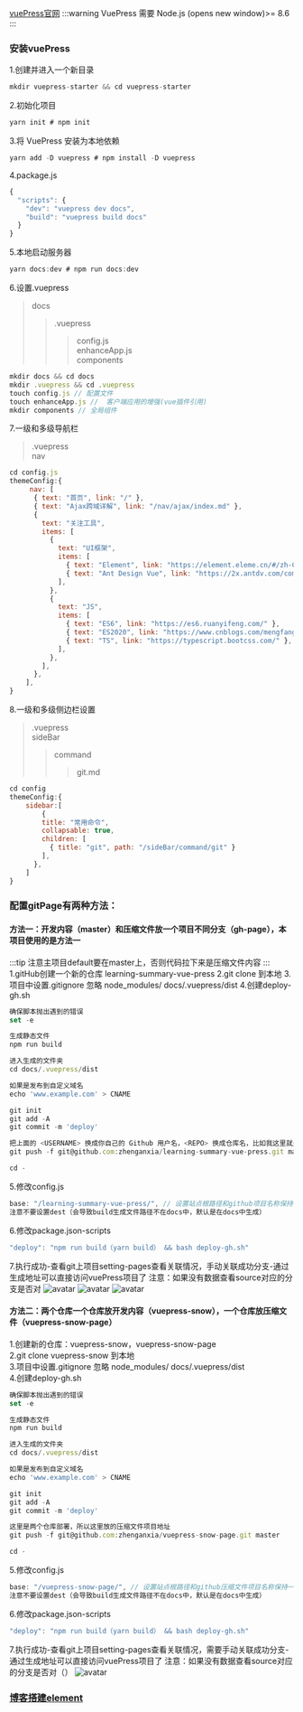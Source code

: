 [vuePress官网](https://vuepress.vuejs.org/zh/guide/getting-started.html)
:::warning
VuePress 需要 Node.js (opens new window)>= 8.6
:::
### 安装vuePress
1.创建并进入一个新目录
```js
mkdir vuepress-starter && cd vuepress-starter
```
2.初始化项目
```js
yarn init # npm init
```
3.将 VuePress 安装为本地依赖
```js
yarn add -D vuepress # npm install -D vuepress
```
4.package.js
```js
{
  "scripts": {
    "dev": "vuepress dev docs",
    "build": "vuepress build docs"
  }
}
```
5.本地启动服务器
```js
yarn docs:dev # npm run docs:dev
```
6.设置.vuepress

> docs
>> .vuepress
>>> config.js\
>>> enhanceApp.js\
>>> components

```js
mkdir docs && cd docs
mkdir .vuepress && cd .vuepress
touch config.js // 配置文件
touch enhanceApp.js //  客户端应用的增强(vue插件引用)
mkdir components // 全局组件
```
7.一级和多级导航栏
>.vuepress\
> nav

```js
cd config.js
themeConfig:{
     nav: [
      { text: "首页", link: "/" },
      { text: "Ajax跨域详解", link: "/nav/ajax/index.md" },
      {
        text: "关注工具",
        items: [
          {
            text: "UI框架",
            items: [
              { text: "Element", link: "https://element.eleme.cn/#/zh-CN/component/installation" },
              { text: "Ant Design Vue", link: "https://2x.antdv.com/components/overview-cn/" },
            ],
          },
          {
            text: "JS",
            items: [
              { text: "ES6", link: "https://es6.ruanyifeng.com/" },
              { text: "ES2020", link: "https://www.cnblogs.com/mengfangui/p/13885589.html/" },
              { text: "TS", link: "https://typescript.bootcss.com/" },
            ],
          },
        ],
      },
    ],
}

```
8.一级和多级侧边栏设置
>.vuepress\
>sideBar
>>command
>>>git.md

```js
cd config 
themeConfig:{
    sidebar:[
        {
        title: "常用命令",
        collapsable: true,
        children: [
          { title: "git", path: "/sideBar/command/git" }
        ],
      },
    ]
}
```
### 配置gitPage有两种方法：
#### 方法一：开发内容（master）和压缩文件放一个项目不同分支（gh-page），本项目使用的是方法一
:::tip
注意主项目default要在master上，否则代码拉下来是压缩文件内容
:::
1.gitHub创建一个新的仓库 learning-summary-vue-press
2.git clone 到本地
3.项目中设置.gitignore 忽略 node_modules/ docs/.vuepress/dist
4.创建deploy-gh.sh
```js
确保脚本抛出遇到的错误
set -e

生成静态文件
npm run build

进入生成的文件夹
cd docs/.vuepress/dist

如果是发布到自定义域名
echo 'www.example.com' > CNAME

git init
git add -A
git commit -m 'deploy'

把上面的 <USERNAME> 换成你自己的 Github 用户名，<REPO> 换成仓库名，比如我这里就是：
git push -f git@github.com:zhenganxia/learning-summary-vue-press.git master:gh-page

cd -
```
5.修改config.js
```js
base: "/learning-summary-vue-press/", // 设置站点根路径和github项目名称保持一致
注意不要设置dest（会导致build生成文件路径不在docs中，默认是在docs中生成）
```
6.修改package.json-scripts
```js
"deploy": "npm run build（yarn build） && bash deploy-gh.sh"
```
7.执行成功-查看git上项目setting-pages查看关联情况，手动关联成功分支-通过生成地址可以直接访问vuePress项目了
注意：如果没有数据查看source对应的分支是否对
![avatar](/images/gitPage.png)
![avatar](images/gitPage.png)
![avatar](/gitPage.png)

#### 方法二：两个仓库一个仓库放开发内容（vuepress-snow），一个仓库放压缩文件（vuepress-snow-page）

1.创建新的仓库：vuepress-snow，vuepress-snow-page<br/>
2.git clone vuepress-snow 到本地<br/>
3.项目中设置.gitignore 忽略 node_modules/ docs/.vuepress/dist<br/>
4.创建deploy-gh.sh<br/>
```js
确保脚本抛出遇到的错误
set -e

生成静态文件
npm run build

进入生成的文件夹
cd docs/.vuepress/dist

如果是发布到自定义域名
echo 'www.example.com' > CNAME

git init
git add -A
git commit -m 'deploy'

这里是两个仓库部署，所以这里放的压缩文件项目地址
git push -f git@github.com:zhenganxia/vuepress-snow-page.git master

cd -
```

5.修改config.js
```js
base: "/vuepress-snow-page/", // 设置站点根路径和github压缩文件项目名称保持一致
注意不要设置dest（会导致build生成文件路径不在docs中，默认是在docs中生成）
```
6.修改package.json-scripts
```js
"deploy": "npm run build（yarn build） && bash deploy-gh.sh"
```
7.执行成功-查看git上项目setting-pages查看关联情况，需要手动关联成功分支-通过生成地址可以直接访问vuePress项目了
注意：如果没有数据查看source对应的分支是否对（）
![avatar](/images/gitPage.png)
### [博客搭建element](https://www.jianshu.com/p/93c532cdf951)